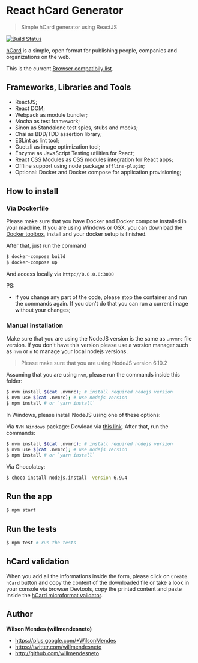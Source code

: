 # React hCard Generator

> Simple hCard generator using ReactJS


[![Build Status](https://travis-ci.org/willmendesneto/react-hcard-generator.png?branch=master)](https://travis-ci.org/willmendesneto/react-hcard-generator)


[hCard](http://microformats.org/wiki/hCard) is a simple, open format for publishing people, companies and organizations on the web.

This is the current [Browser compatibily list](http://browserl.ist/?q=last+2+versions%2C+Safari+8%2C+ios+7%2C+ie+10).


## Frameworks, Libraries and Tools

- ReactJS;
- React DOM;
- Webpack as module bundler;
- Mocha as test framework;
- Sinon as Standalone test spies, stubs and mocks;
- Chai as BDD/TDD assertion library;
- ESLint as lint tool;
- Guetzli as image optimization tool;
- Enzyme as JavaScript Testing utilities for React;
- React CSS Modules as CSS modules integration for React apps;
- Offline support using node package `offline-plugin`;
- Optional: Docker and Docker compose for application provisioning;


## How to install

### Via Dockerfile


Please make sure that you have Docker and Docker compose installed in your machine. If you are using Windows or OSX, you can download the [Docker toolbox](https://www.docker.com/products/docker-toolbox), install and your docker setup is finished.

After that, just run the command

```bash
$ docker-compose build
$ docker-compose up
```

And access locally via `http://0.0.0.0:3000`

PS:

- If you change any part of the code, please stop the container and run the commands again. If you don't do that you can run a current image without your changes; 


### Manual installation

Make sure that you are using the NodeJS version is the same as `.nvmrc` file version. If you don't have this version please use a version manager such as `nvm` or `n` to manage your local nodejs versions.

> Please make sure that you are using NodeJS version 6.10.2

Assuming that you are using `nvm`, please run the commands inside this folder:

```bash
$ nvm install $(cat .nvmrc); # install required nodejs version
$ nvm use $(cat .nvmrc); # use nodejs version
$ npm install # or `yarn install`
```

In Windows, please install NodeJS using one of these options:

Via `NVM Windows` package: Dowload via [this link](https://github.com/coreybutler/nvm-windows). After that, run the commands:

```bash
$ nvm install $(cat .nvmrc); # install required nodejs version
$ nvm use $(cat .nvmrc); # use nodejs version
$ npm install # or `yarn install`
```

Via Chocolatey:

```bash
$ choco install nodejs.install -version 6.9.4
```


## Run the app

```bash
$ npm start
```


## Run the tests

```bash
$ npm test # run the tests
```


## hCard validation

When you add all the informations inside the form, please click on `Create hCard` button and copy the content of the downloaded file or take a look in your console via browser Devtools, copy the printed content and paste inside the [hCard microformat validator](http://hcard.geekhood.net/).


## Author

**Wilson Mendes (willmendesneto)**
+ <https://plus.google.com/+WilsonMendes>
+ <https://twitter.com/willmendesneto>
+ <http://github.com/willmendesneto>

